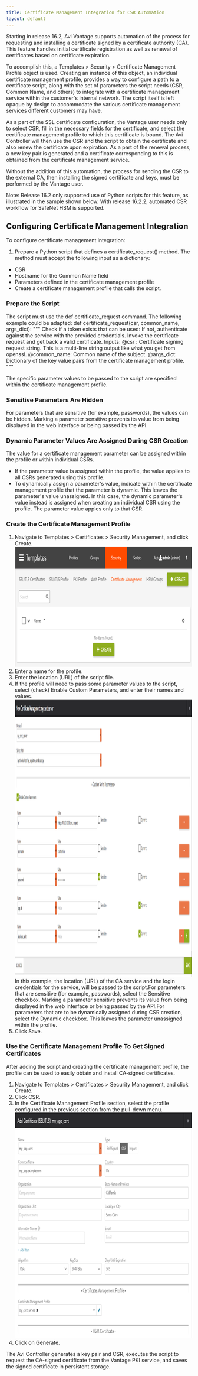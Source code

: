 ```yaml
---
title: Certificate Management Integration for CSR Automation
layout: default
---
```

Starting in release 16.2, Avi Vantage supports automation of the process for requesting and installing a certificate signed by a certificate authority (CA). This feature handles initial certificate registration as well as renewal of certificates based on certificate expiration.

To accomplish this, a Templates > Security > Certificate Management Profile object is used. Creating an instance of this object, an individual certificate management profile, provides a way to configure a path to a certificate script, along with the set of parameters the script needs (CSR, Common Name, and others) to integrate with a certificate management service within the customer's internal network. The script itself is left opaque by design to accommodate the various certificate management services different customers may have.

<a name="automated-CSR-workflow-for-HSM"></a>
As a part of the SSL certificate configuration, the Vantage user needs only to select CSR, fill in the necessary fields for the certificate, and select the certificate management profile to which this certificate is bound. The Avi Controller will then use the CSR and the script to obtain the certificate and also renew the certificate upon expiration. As a part of the renewal process, a new key pair is generated and a certificate corresponding to this is obtained from the certificate management service.

Without the addition of this automation, the process for sending the CSR to the external CA, then installing the signed certificate and keys, must be performed by the Vantage user.

Note: Release 16.2 only supported use of Python scripts for this feature, as illustrated in the sample shown below. With release 16.2.2, automated CSR workflow for SafeNet HSM is supported.

## Configuring Certificate Management Integration

To configure certificate management integration:

1. Prepare a Python script that defines a certificate_request() method. The method must accept the following input as a dictionary:

* CSR
* Hostname for the Common Name field
* Parameters defined in the certificate management profile
* Create a certificate management profile that calls the script.

### Prepare the Script

The script must use the def certificate_request command. The following example could be adapted:
def certificate_request(csr, common_name, args_dict): """ Check if a token exists that can be used: If not, authenticate against the service with the provided credentials. Invoke the certificate request and get back a valid certificate. Inputs: @csr : Certificate signing request string. This is a multi-line string output like what you get from openssl. @common_name: Common name of the subject. @args_dict: Dictionary of the key value pairs from the certificate management profile. """

The specific parameter values to be passed to the script are specified within the certificate management profile.

### Sensitive Parameters Are Hidden

For parameters that are sensitive (for example, passwords), the values can be hidden. Marking a parameter sensitive prevents its value from being displayed in the web interface or being passed by the API.

### Dynamic Parameter Values Are Assigned During CSR Creation

The value for a certificate management parameter can be assigned within the profile or within individual CSRs.

* If the parameter value is assigned within the profile, the value applies to all CSRs generated using this profile.
* To dynamically assign a parameter's value, indicate within the certificate management profile that the parameter is dynamic. This leaves the parameter's value unassigned. In this case, the dynamic parameter's value instead is assigned when creating an individual CSR using the profile. The parameter value apples only to that CSR.

### Create the Certificate Management Profile

1. Navigate to Templates > Certificates > Security Management, and click Create.
<a href="img/cert-aut1.png"><img src="img/cert-aut1.png" alt="cert-aut1" width="906" height="326"></a>
1. Enter a name for the profile.
1. Enter the location (URL) of the script file.
1. If the profile will need to pass some parameter values to the script, select (check) Enable Custom Parameters, and enter their names and values.
<a href="img/cert-aut3.png"><img src="img/cert-aut3.png" alt="cert-aut3" width="1729" height="751"></a>
In this example, the location (URL) of the CA service and the login credentials for the service, will be passed to the script.For parameters that are sensitive (for example, passwords), select the Sensitive checkbox. Marking a parameter sensitive prevents its value from being displayed in the web interface or being passed by the API.For parameters that are to be dynamically assigned during CSR creation, select the Dynamic checkbox. This leaves the parameter unassigned within the profile.
1. Click Save.

### Use the Certificate Management Profile To Get Signed Certificates

After adding the script and creating the certificate management profile, the profile can be used to easily obtain and install CA-signed certificates.

1. Navigate to Templates > Certificates > Security Management, and click Create.
1. Click CSR.
1. In the Certificate Management Profile section, select the profile configured in the previous section from the pull-down menu.
<a href="img/cert-aut2-16_2.png"><img src="img/cert-aut2-16_2.png" alt="cert-aut2-16_2" width="956" height="611"></a>
1. Click on Generate.

The Avi Controller generates a key pair and CSR, executes the script to request the CA-signed certificate from the Vantage PKI service, and saves the signed certificate in persistent storage.